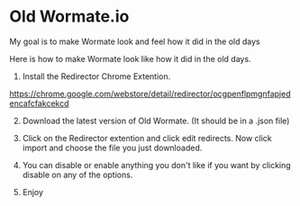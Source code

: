 # Old Wormate.io
My goal is to make Wormate look and feel how it did in the old days

Here is how to make Wormate look like how it did in the old days.

1. Install the Redirector Chrome Extention.

https://chrome.google.com/webstore/detail/redirector/ocgpenflpmgnfapjedencafcfakcekcd

2. Download the latest version of Old Wormate. (It should be in a .json file)

3. Click on the Redirector extention and click edit redirects. Now click import and choose the file you just downloaded.

4. You can disable or enable anything you don't like if you want by clicking disable on any of the options.

5. Enjoy
